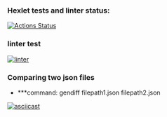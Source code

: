 ### Hexlet tests and linter status:
[![Actions Status](https://github.com/Dobrovera/python-project-50/workflows/hexlet-check/badge.svg)](https://github.com/Dobrovera/python-project-50/actions)

### linter test
[![linter](https://github.com/Dobrovera/python-project-50/actions/workflows/make-lint.yml/badge.svg)](https://github.com/Dobrovera/python-project-50/actions/workflows/make-lint.yml)

### Comparing two json files
+ ***command: gendiff filepath1.json filepath2.json

[![asciicast](https://asciinema.org/a/539203.svg)](https://asciinema.org/a/539203)